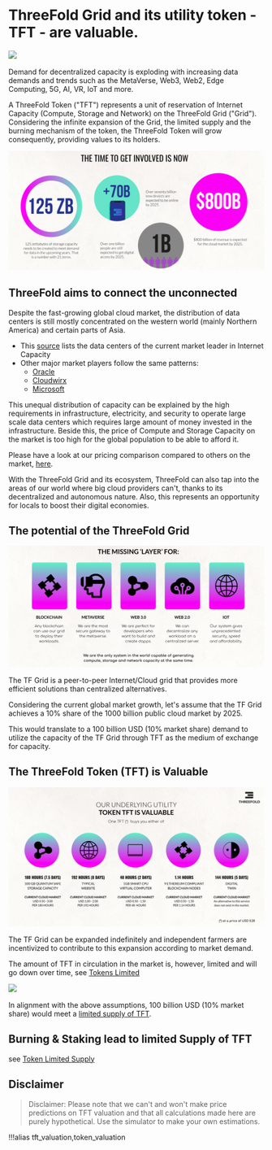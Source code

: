 
<BR>
<BR>

# ThreeFold Grid and its utility token - TFT - are valuable.

![](img/tft.jpg)

Demand for decentralized capacity is exploding with increasing data demands and trends such as the MetaVerse, Web3, Web2, Edge Computing, 5G, AI, VR, IoT and more. 

A ThreeFold Token ("TFT") represents a unit of reservation of Internet Capacity (Compute, Storage and Network) on the ThreeFold Grid ("Grid"). Considering the infinite expansion of the Grid, the limited supply and the burning mechanism of the token, the ThreeFold Token will grow consequently, providing values to its holders. 

![](img/token_time_to_get_involved_now_.jpg)

## ThreeFold aims to connect the unconnected

Despite the fast-growing global cloud market, the distribution of data centers is still mostly concentrated on the western world (mainly Northern America) and certain parts of Asia.

- This [source](https://wikileaks.org/amazon-atlas/map/) lists the data centers of the current market leader in Internet Capacity
- Other major market players follow the same patterns: 
  - [Oracle](https://blogs.oracle.com/cloud-infrastructure/oracle-launches-four-new-cloud-regions-across-four-continents)
  - [Cloudwirx](https://www.cloudwirx.com/datacenters)
  - [Microsoft](https://yellowduckguy.wordpress.com/2018/03/15/microsoft-worldwide-data-center-locations/)

This unequal distribution of capacity can be explained by the high requirements in infrastructure, electricity, and security to operate large scale data centers which requires large amount of money invested in the infrastructure. Beside this, the price of Compute and Storage Capacity on the market is too high for the global population to be able to afford it. 

Please have a look at our pricing comparison compared to others on the market, [here](@cloud_pricing_compare).

With the ThreeFold Grid and its ecosystem, ThreeFold can also tap into the areas of our world where big cloud providers can't, thanks to its decentralized and autonomous nature. Also, this represents an opportunity for locals to boost their digital economies.

## The potential of the ThreeFold Grid

![](img/missing_layer_.jpg)

The TF Grid is a peer-to-peer Internet/Cloud grid that provides more efficient solutions than centralized alternatives.

Considering the current global market growth, let's assume that the TF Grid achieves a 10% share of the 1000 billion public cloud market by 2025.

This would translate to a 100 billion USD (10% market share) demand to utilize the capacity of the TF Grid through TFT as the medium of exchange for capacity. 

## The ThreeFold Token (TFT) is Valuable 

![](img/token_valuable_.jpg)

The TF Grid can be expanded indefinitely and independent farmers are incentivized to contribute to this expansion according to market demand.

The amount of TFT in circulation in the market is, however, limited and will go down over time, see [Tokens Limited](tft_limited_supply)

![](img/token_issuance_economy1.jpg)

In alignment with the above assumptions, 100 billion USD (10% market share) would meet a [limited supply of TFT](tft_limited_supply).

## Burning & Staking lead to limited Supply of TFT

see [Token Limited Supply](tft_limited_supply)

## Disclaimer

> Disclaimer: Please note that we can't and won't make price predictions on TFT valuation and that all calculations made here are purely hypothetical. Use the simulator to make your own estimations.

!!!alias tft_valuation,token_valuation
